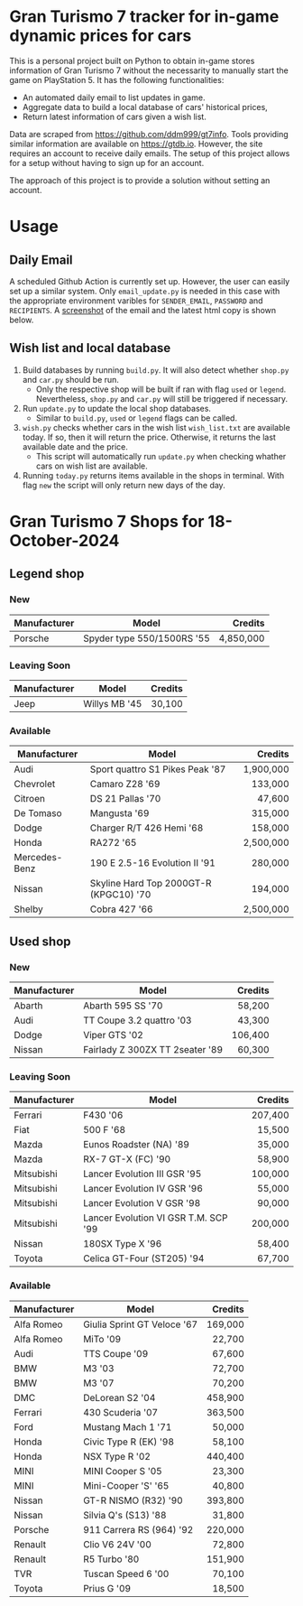 # Gran Turismo 7 tracker for in-game dynamic prices for cars

This is a personal project built on Python to obtain in-game stores information of Gran Turismo 7 without the necessarity to manually start the game on PlayStation 5. It has the following functionalities:

- An automated daily email to list updates in game.
- Aggregate data to build a local database of cars' historical prices,
- Return latest information of cars given a wish list.

Data are scraped from https://github.com/ddm999/gt7info. Tools providing similar information are available on https://gtdb.io. However, the site requires an account to receive daily emails. The setup of this project allows for a setup without having to sign up for an account.

The approach of this project is to provide a solution without setting an account.

# Usage

## Daily Email

A scheduled Github Action is currently set up. However, the user can easily set up a similar system. Only `email_update.py` is needed in this case with the appropriate environment varibles for `SENDER_EMAIL`, `PASSWORD` and `RECIPIENTS`. A [screenshot](https://raw.githubusercontent.com/marcohoucheng/Gran-Turismo-7-Price-Tracker/main/data/email_screenshot.png) of the email and the latest html copy is shown below.

## Wish list and local database

1. Build databases by running `build.py`. It will also detect whether `shop.py` and `car.py` should be run.
    - Only the respective shop will be built if ran with flag `used` or `legend`. Nevertheless, `shop.py` and `car.py` will still be triggered if necessary.
2. Run `update.py` to update the local shop databases.
    - Similar to `build.py`, `used` or `legend` flags can be called.
3. `wish.py` checks whether cars in the wish list `wish_list.txt` are available today. If so, then it will return the price. Otherwise, it returns the last available date and the price.
    - This script will automatically run `update.py` when checking whather cars on wish list are available.
4. Running `today.py` returns items available in the shops in terminal. With flag `new` the script will only return new days of the day.


# Gran Turismo 7 Shops for 18-October-2024



## Legend shop

### New
 | Manufacturer | Model | Credits |
 | --- | --- | --: |
|Porsche|Spyder type 550/1500RS '55|4,850,000|

### Leaving Soon
 | Manufacturer | Model | Credits |
 | --- | --- | --: |
|Jeep|Willys MB '45|30,100|

### Available
 | Manufacturer | Model | Credits |
 | --- | --- | --: |
|Audi|Sport quattro S1 Pikes Peak '87|1,900,000|
|Chevrolet|Camaro Z28 '69|133,000|
|Citroen|DS 21 Pallas '70|47,600|
|De Tomaso|Mangusta '69|315,000|
|Dodge|Charger R/T 426 Hemi '68|158,000|
|Honda|RA272 '65|2,500,000|
|Mercedes-Benz|190 E 2.5-16 Evolution II '91|280,000|
|Nissan|Skyline Hard Top 2000GT-R (KPGC10) '70|194,000|
|Shelby|Cobra 427 '66|2,500,000|


## Used shop

### New
 | Manufacturer | Model | Credits |
 | --- | --- | --: |
|Abarth|Abarth 595 SS '70|58,200|
|Audi|TT Coupe 3.2 quattro '03|43,300|
|Dodge|Viper GTS '02|106,400|
|Nissan|Fairlady Z 300ZX TT 2seater '89|60,300|

### Leaving Soon
 | Manufacturer | Model | Credits |
 | --- | --- | --: |
|Ferrari|F430 '06|207,400|
|Fiat|500 F '68|15,500|
|Mazda|Eunos Roadster (NA) '89|35,000|
|Mazda|RX-7 GT-X (FC) '90|58,900|
|Mitsubishi|Lancer Evolution III GSR '95|100,000|
|Mitsubishi|Lancer Evolution IV GSR '96|55,000|
|Mitsubishi|Lancer Evolution V GSR '98|90,000|
|Mitsubishi|Lancer Evolution VI GSR T.M. SCP '99|200,000|
|Nissan|180SX Type X '96|58,400|
|Toyota|Celica GT-Four (ST205) '94|67,700|

### Available
 | Manufacturer | Model | Credits |
 | --- | --- | --: |
|Alfa Romeo|Giulia Sprint GT Veloce '67|169,000|
|Alfa Romeo|MiTo '09|22,700|
|Audi|TTS Coupe '09|67,600|
|BMW|M3 '03|72,700|
|BMW|M3 '07|70,200|
|DMC|DeLorean S2 '04|458,900|
|Ferrari|430 Scuderia '07|363,500|
|Ford|Mustang Mach 1 '71|50,000|
|Honda|Civic Type R (EK) '98|58,100|
|Honda|NSX Type R '02|440,400|
|MINI|MINI Cooper S '05|23,300|
|MINI|Mini-Cooper 'S' '65|40,800|
|Nissan|GT-R NISMO (R32) '90|393,800|
|Nissan|Silvia Q's (S13) '88|31,800|
|Porsche|911 Carrera RS (964) '92|220,000|
|Renault|Clio V6 24V '00|72,800|
|Renault|R5 Turbo '80|151,900|
|TVR|Tuscan Speed 6 '00|70,100|
|Toyota|Prius G '09|18,500|
